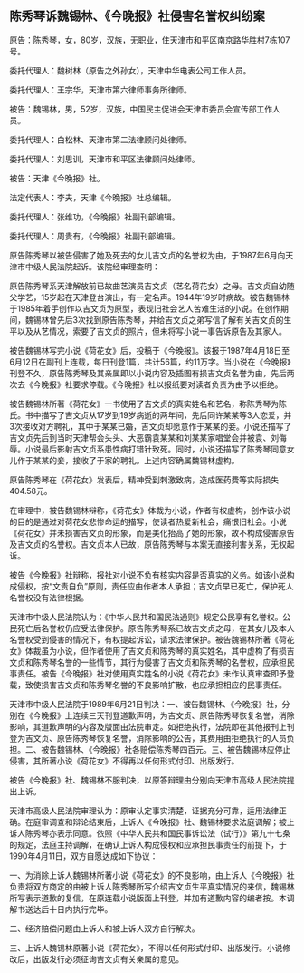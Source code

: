 ## 陈秀琴诉魏锡林、《今晚报》社侵害名誉权纠纷案

原告：陈秀琴，女，80岁，汉族，无职业，住天津市和平区南京路华胜村7栋107号。

委托代理人：魏树林（原告之外孙女），天津中华电表公司工作人员。

委托代理人：王宗华，天津市第六律师事务所律师。

被告：魏锡林，男，52岁，汉族，中国民主促进会天津市委员会宣传部工作人员。

委托代理人：白松林、天津市第二法律顾问处律师。

委托代理人：刘思训，天津市和平区法律顾问处律师。

被告：天津《今晚报》社。

法定代表人：李夫，天津《今晚报》社总编辑。

委托代理人：张维功，《今晚报》社副刊部编辑。

委托代理人：周贵有，《今晚报》社副刊部编辑。

原告陈秀琴以被告侵害了她及死去的女儿吉文贞的名誉权为由，于1987年6月向天津市中级人民法院起诉。该院经审理查明：

原告陈秀琴系天津解放前已故曲艺演员吉文贞（艺名荷花女）之母。吉文贞自幼随父学艺，15岁起在天津登台演出，有一定名声。1944年19岁时病故。被告魏锡林于1985年着手创作以吉文贞为原型，表现旧社会艺人苦难生活的小说。在创作期间，魏锡林曾先后3次找到原告陈秀琴，并给吉文贞之弟写信了解有关吉文贞的生平以及从艺情况，索要了吉文贞的照片，但未将写小说一事告诉原告及其家人。

被告魏锡林写完小说《荷花女》后，投稿于《今晚报》。该报于1987年4月18日至6月12日在副刊上连载，每日刊登1篇，共计56篇，约11万字。当小说在《今晚报》刊登不久，原告陈秀琴及其亲属即以小说内容及插图有损吉文贞名誉为由，先后两次去《今晚报》社要求停载。《今晚报》社以报纸要对读者负责为由予以拒绝。

被告魏锡林所著《荷花女》一书使用了吉文贞的真实姓名和艺名，称陈秀琴为陈氏。书中描写了吉文贞从17岁到19岁病逝的两年间，先后同许某某等3人恋爱，并3次接收对方聘礼，其中于某某已婚，吉文贞却愿意作于某某的妾。小说还描写了吉文贞先后到当时天津帮会头头、大恶霸袁某某和刘某某家唱堂会并被袁、刘侮辱。小说最后影射吉文贞系患性病打错针致死。同时，小说还描写了陈秀琴同意女儿作于某某的妾，接收了于家的聘礼。上述内容确属魏锡林虚构。

原告陈秀琴在《荷花女》发表后，精神受到刺激致病，造成医药费等实际损失404.58元。

在审理中，被告魏锡林辩称，《荷花女》体裁为小说，作者有权虚构，创作该小说的目的是通过对荷花女悲惨命运的描写，使读者热爱新社会，痛恨旧社会。小说《荷花女》并未损害吉文贞的形象，而是美化抬高了她的形象，故不构成侵害原告及吉文贞的名誉权。吉文贞本人已故，原告陈秀琴与本案无直接利害关系，无权起诉。

被告《今晚报》社辩称，报社对小说不负有核实内容是否真实的义务。如该小说构成侵权，按“文责自负”原则，责任应由作者本人承担；吉文贞早已死亡，保护死人名誉权没有法律根据。

天津市中级人民法院认为：《中华人民共和国民法通则》规定公民享有名誉权。公民死亡后名誉权仍应受法律保护。原告陈秀琴系已故吉文贞之母，在其女儿及本人名誉权受到侵害的情况下，有权提起诉讼，请求法律保护。被告魏锡林所著《荷花女》体裁虽为小说，但作者使用了吉文贞和陈秀琴的真实姓名，其中虚构了有损吉文贞和陈秀琴名誉的一些情节，其行为侵害了吉文贞和陈秀琴的名誉权，应承担民事责任。被告《今晚报》社对使用真实姓名的小说《荷花女》未作认真审查即予登载，致使损害吉文贞和陈秀琴名誉的不良影响扩散，也应承担相应的民事责任。

天津市中级人民法院于1989年6月21日判决：一、被告魏锡林、《今晚报》社，分别在《今晚报》上连续三天刊登道歉声明，为吉文贞、原告陈秀琴恢复名誉，消除影响，其道歉声明的内容及版面由法院审定。如拒绝执行，法院即在其他报刊上刊登为吉文贞、原告陈秀琴恢复名誉，消除影响的公告，其费用由拒绝执行的人员负担。二、被告魏锡林、《今晚报》社各赔偿陈秀琴四百元。三、被告魏锡林应停止侵害，其所著小说《荷花女》不得再以任何形式付印、出版发行。

被告《今晚报》社、魏锡林不服判决，以原答辩理由分别向天津市高级人民法院提出上诉。

天津市高级人民法院审理认为：原审认定事实清楚，证据充分可靠，适用法律正确。在庭审调查和辩论结束后，上诉人《今晚报》社、魏锡林要求法庭调解；被上诉人陈秀琴亦表示同意。依照《中华人民共和国民事诉讼法（试行）》第九十七条的规定，法庭主持调解，在确认上诉人构成侵权和应承担民事责任的前提下，于1990年4月11日，双方自愿达成如下协议：

一、为消除上诉人魏锡林所著小说《荷花女》的不良影响，由上诉人《今晚报》社负责将双方商定的由被上诉人陈秀琴所写介绍吉文贞生平真实情况的来信，魏锡林所写表示道歉的复信，在原连载小说版面上刊登，并加有道歉内容的编者按。本调解书送达后十日内执行完毕。

二、经济赔偿问题由上诉人和被上诉人双方自行解决。

三、上诉人魏锡林原著小说《荷花女》，不得以任何形式付印、出版发行。小说修改后，出版发行必须征询吉文贞有关亲属的意见。

